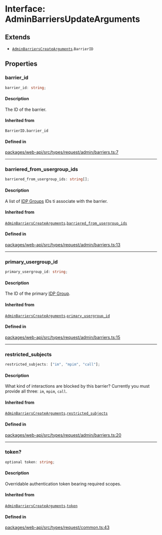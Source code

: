 # Interface: AdminBarriersUpdateArguments

## Extends

- [`AdminBarriersCreateArguments`](AdminBarriersCreateArguments.md).`BarrierID`

## Properties

### barrier\_id

```ts
barrier_id: string;
```

#### Description

The ID of the barrier.

#### Inherited from

`BarrierID.barrier_id`

#### Defined in

[packages/web-api/src/types/request/admin/barriers.ts:7](https://github.com/slackapi/node-slack-sdk/blob/main/packages/web-api/src/types/request/admin/barriers.ts#L7)

***

### barriered\_from\_usergroup\_ids

```ts
barriered_from_usergroup_ids: string[];
```

#### Description

A list of [IDP Groups](https://slack.com/help/articles/115001435788-Connect-identity-provider-groups-to-your-Enterprise-Grid-org) IDs ti associate with the barrier.

#### Inherited from

[`AdminBarriersCreateArguments`](AdminBarriersCreateArguments.md).[`barriered_from_usergroup_ids`](AdminBarriersCreateArguments.md#barriered_from_usergroup_ids)

#### Defined in

[packages/web-api/src/types/request/admin/barriers.ts:13](https://github.com/slackapi/node-slack-sdk/blob/main/packages/web-api/src/types/request/admin/barriers.ts#L13)

***

### primary\_usergroup\_id

```ts
primary_usergroup_id: string;
```

#### Description

The ID of the primary [IDP Group](https://slack.com/help/articles/115001435788-Connect-identity-provider-groups-to-your-Enterprise-Grid-org).

#### Inherited from

[`AdminBarriersCreateArguments`](AdminBarriersCreateArguments.md).[`primary_usergroup_id`](AdminBarriersCreateArguments.md#primary_usergroup_id)

#### Defined in

[packages/web-api/src/types/request/admin/barriers.ts:15](https://github.com/slackapi/node-slack-sdk/blob/main/packages/web-api/src/types/request/admin/barriers.ts#L15)

***

### restricted\_subjects

```ts
restricted_subjects: ["im", "mpim", "call"];
```

#### Description

What kind of interactions are blocked by this barrier?
Currently you must provide all three: `im`, `mpim`, `call`.

#### Inherited from

[`AdminBarriersCreateArguments`](AdminBarriersCreateArguments.md).[`restricted_subjects`](AdminBarriersCreateArguments.md#restricted_subjects)

#### Defined in

[packages/web-api/src/types/request/admin/barriers.ts:20](https://github.com/slackapi/node-slack-sdk/blob/main/packages/web-api/src/types/request/admin/barriers.ts#L20)

***

### token?

```ts
optional token: string;
```

#### Description

Overridable authentication token bearing required scopes.

#### Inherited from

[`AdminBarriersCreateArguments`](AdminBarriersCreateArguments.md).[`token`](AdminBarriersCreateArguments.md#token)

#### Defined in

[packages/web-api/src/types/request/common.ts:43](https://github.com/slackapi/node-slack-sdk/blob/main/packages/web-api/src/types/request/common.ts#L43)
